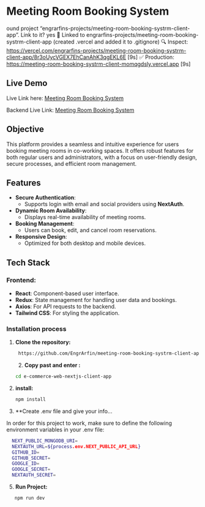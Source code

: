 # Meeting Room Booking System

ound project “engrarfins-projects/meeting-room-booking-systrm-client-app”. Link to it? yes
🔗 Linked to engrarfins-projects/meeting-room-booking-systrm-client-app (created .vercel and added it to .gitignore)
🔍 Inspect: https://vercel.com/engrarfins-projects/meeting-room-booking-systrm-client-app/8r3oUycVGEX7EhCanAhK3qgEKL6E [9s]
✅ Production: https://meeting-room-booking-systrm-client-momqgdsly.vercel.app [9s]

## Live Demo

Live Link here: [Meeting Room Booking System](https://meetingroombooking.netlify.app)

Backend Live Link: [Meeting Room Booking System](<[https://meetingroombooking.netlify.app](https://meeting-room-booking-system-52iuvfxb6-engrarfins-projects.vercel.app/)>)

## Objective

This platform provides a seamless and intuitive experience for users booking meeting rooms in co-working spaces. It offers robust features for both regular users and administrators, with a focus on user-friendly design, secure processes, and efficient room management.

## Features

- **Secure Authentication**:
  - Supports login with email and social providers using **NextAuth**.
- **Dynamic Room Availability**:
  - Displays real-time availability of meeting rooms.
- **Booking Management**:
  - Users can book, edit, and cancel room reservations.
- **Responsive Design**:
  - Optimized for both desktop and mobile devices.

## Tech Stack

### Frontend:

- **React**: Component-based user interface.
- **Redux**: State management for handling user data and bookings.
- **Axios**: For API requests to the backend.
- **Tailwind CSS**: For styling the application.

### Installation process

1. **Clone the repository:**

   ```bash
    https://github.com/EngrArfin/meeting-room-booking-systrm-client-app
   ```

   2. **Copy past and enter :**

   ```bash
   cd e-commerce-web-nextjs-client-app
   ```

2. **install:**

   ```bash
   npm install
   ```

3. \*\*Create .env file and give your info...

In order for this project to work, make sure to define the following environment variables in your .env file:

```bash
  NEXT_PUBLIC_MONGODB_URI=
  NEXTAUTH_URL=${process.env.NEXT_PUBLIC_API_URL}
  GITHUB_ID=
  GITHUB_SECRET=
  GOOGLE_ID=
  GOOGLE_SECRET=
  NEXTAUTH_SECRET=
```

5. **Run Project:**

```bash
   npm run dev
```
